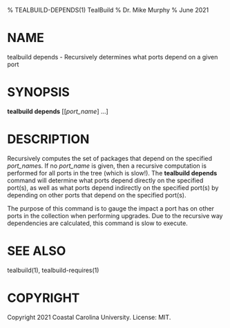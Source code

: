 % TEALBUILD-DEPENDS(1) TealBuild
% Dr. Mike Murphy
% June 2021


# NAME

tealbuild depends - Recursively determines what ports depend on a given port


# SYNOPSIS

**tealbuild depends** [[*port\_name*] ...]


# DESCRIPTION

Recursively computes the set of packages that depend on the specified *port\_name*s. If no *port\_name* is given,
then a recursive computation is performed for all ports in the tree (which is slow!). The **tealbuild depends**
command will determine what ports depend directly on the specified port(s), as well as what ports depend
indirectly on the specified port(s) by depending on other ports that depend on the specified port(s).

The purpose of this command is to gauge the impact a port has on other ports in the collection when performing
upgrades. Due to the recursive way dependencies are calculated, this command is slow to execute.


# SEE ALSO

tealbuild(1), tealbuild-requires(1)


# COPYRIGHT

Copyright 2021 Coastal Carolina University. License: MIT.
